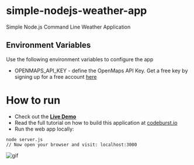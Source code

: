 # simple-nodejs-weather-app
Simple Node.js Command Line Weather Application

## Environment Variables
Use the following environment variables to configure the app
  * OPENMAPS_API_KEY - define the OpenMaps API Key. Get a free key by signing up for a free account [here](https://home.openweathermap.org/api_keys)

# How to run

* Check out the **[Live Demo](https://simple-nodejs-weather-app-irhhpddsku.now.sh/)**
* Read the full tutorial on how to build this application at [codeburst.io](https://codeburst.io)
* Run the web app locally:
```
node server.js
// Now open your browser and visit: localhost:3000
```
![gif](https://github.com/bmorelli25/simple-nodejs-weather-app/blob/master/giphy.gif?raw=true 'website gif')

